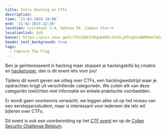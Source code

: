 ```yaml
---
title: Intro Hacking en CTFs
description: 
time: '21-02-2024 18:00'
end: '21-02-2024 22:30'
location: Leslokaal 3.4, Gebouw S9, Campus Sterre
locationlink: $s9
banner: https://pics.zeus.gent/f5t5ZNCF3OquA4HUiik1ELyXTxqXixW4M0deTaEw.jpg
header_text_background: true
tags:
  - Capture The Flag
---
```


Ben je geïnteresseerd in hacking maar stoppen je hackingskills bij cmatrix en [hackertyper](https://hackertyper.net/), dan is dit event iets voor jou!

Tijdens dit event geven we uitleg over CTFs, een hackingwedstrijd waar je opdrachten krijgt uit verschillende categorieën.
We zullen elk van deze categoriën toelichten met informatie en enkele praktische voorbeelden.

Er wordt geen voorkennis verwacht, we leggen alles uit op het niveau van een eerstejaarsstudent, maar is interessant voor iedereen die iets wil bijleren over CTFs.

Dit event is ook een voorbereiding op het [CTF event](https://zeus.gent/events/23-24/ctf/) en op de [Cyber Security Challenge Belgium](https://www.cybersecuritychallenge.be/).
